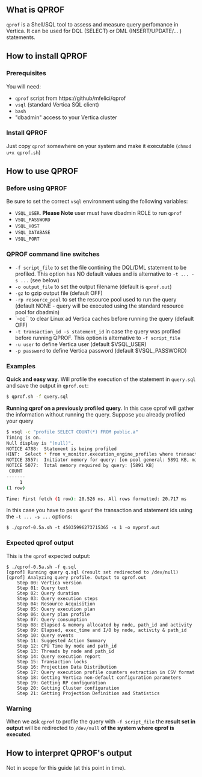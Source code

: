 ﻿## What is QPROF
``qprof`` is a Shell/SQL tool to assess and measure query perfomance in Vertica. It can be used for DQL (SELECT) or DML (INSERT/UPDATE/... ) statements. 

## How to install QPROF
### Prerequisites
You will need:
- ``qprof`` script from https://github/mfelici/qprof
- ``vsql`` (standard Vertica SQL client)
- ``bash``
- "dbadmin" access to your Vertica cluster

### Install QPROF
Just copy ``qprof`` somewhere on your system and make it executable (``chmod u+x qprof.sh``)

## How to use QPROF
### Before using QPROF
Be sure to set the correct ``vsql`` environment using the following variables:

- ``VSQL_USER``. **Please Note** user must have dbadmin ROLE to run ``qprof``
- ``VSQL_PASSWORD``
- ``VSQL_HOST``
- ``VSQL_DATABASE``
- ``VSQL_PORT``

### QPROF command line switches
- ``-f script_file`` to set the file contining the DQL/DML statement to be profiled. This option has NO default values and is alternative to ``-t ... -s ...`` (see below)
- ``-o output_file`` to set the output filename (default is ``qprof.out``)
- ``-gz`` to gzip output file (default OFF)
- ``-rp resource_pool`` to set the resource pool used to run the query (default NONE - query will be executed using the standard resource pool for dbadmin)
- `-cc`` to clear Linux ad Vertica caches before running the query (default OFF)
- ``-t transaction_id -s statement_id`` in case the query was profiled before running QPROF. This option is alternative to ``-f script_file``
- ``-u user`` to define Vertica user (default $VSQL_USER)
- ``-p password`` to define Vertica password (default $VSQL_PASSWORD)

### Examples
**Quick and easy way**. Will profile the execution of the statement in ``query.sql`` and save the output in ``qprof.out``:
```sh
$ qprof.sh -f query.sql
```
**Running qprof on a previously profiled query**. In this case qprof will gather the information without running the query. Suppose you already profiled your query
```sh
$ vsql -c "profile SELECT COUNT(*) FROM public.a"
Timing is on.
Null display is "(null)".
NOTICE 4788:  Statement is being profiled
HINT:  Select * from v_monitor.execution_engine_profiles where transaction_id=45035996273715365 and statement_id=1;
NOTICE 3557:  Initiator memory for query: [on pool general: 5891 KB, minimum: 5891 KB]
NOTICE 5077:  Total memory required by query: [5891 KB]
 COUNT 
-------
     1
(1 row)

Time: First fetch (1 row): 20.526 ms. All rows formatted: 20.717 ms
```
In this case you have to pass ``qprof`` the transaction and statement ids using the ``-t ... -s ...`` options:
```
$ ./qprof-0.5a.sh -t 45035996273715365 -s 1 -o myprof.out 
```
### Expected qprof output
This is the ``qprof`` expected output:
```
$ ./qprof-0.5a.sh -f q.sql
[qprof] Running query q.sql (result set redirected to /dev/null)
[qprof] Analyzing query profile. Output to qprof.out
    Step 00: Vertica version
    Step 01: Query text
    Step 02: Query duration
    Step 03: Query execution steps
    Step 04: Resource Acquisition
    Step 05: Query execution plan
    Step 06: Query plan profile
    Step 07: Query consumption
    Step 08: Elapsed & memory allocated by node, path_id and activity
    Step 09: Elapsed, exec_time and I/O by node, activity & path_id
    Step 10: Query events
    Step 11: Suggested Action Summary
    Step 12: CPU Time by node and path_id
    Step 13: Threads by node and path_id
    Step 14: Query execution report
    Step 15: Transaction locks
    Step 16: Projection Data Distribution
    Step 17: Query execution profile counters extraction in CSV format
    Step 18: Getting Vertica non-default configuration parameters
    Step 19: Getting RP configuration
    Step 20: Getting Cluster configuration
    Step 21: Getting Projection Definition and Statistics
```
### Warning
When we ask ``qprof`` to profile the query  with ``-f script_file`` the **result set in output** will be redirected to ``/dev/null`` **of the system where qprof is executed**.

## How to interpret QPROF's output
Not in scope for this guide (at this point in time). 
